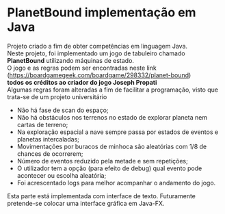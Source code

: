 # PlanetBound implementação em Java
Projeto criado a fim de obter competências em linguagem Java.  
Neste projeto, foi implementado um jogo de tabuleiro chamado **PlanetBound** utilizando máquinas de estado.  
O jogo e as regras podem ser encontradas neste link (https://boardgamegeek.com/boardgame/298332/planet-bound)  
**todos os créditos ao criador do jogo Joseph Propati**  
Algumas regras foram alteradas a fim de facilitar a programação, visto que trata-se de um projeto universitário  
- Não há fase de scan do espaço;
- Não há obstáculos nos terrenos no estado de explorar planeta nem cartas de terreno;
- Na exploração espacial a nave sempre passa por estados de eventos e planetas intercaladas;
- Movimentações por buracos de minhoca são aleatórias com 1/8 de chances de ocorrerem;
- Número de eventos reduzido pela metade e sem repetições;
- O utilizador tem a opção  (para efeito de debug) qual evento pode acontecer ou escolha aleatória;
- Foi acrescentado logs para melhor acompanhar o andamento do jogo.

Esta parte está implementada com interface de texto. Futuramente pretende-se colocar uma interface gráfica em Java-FX.
